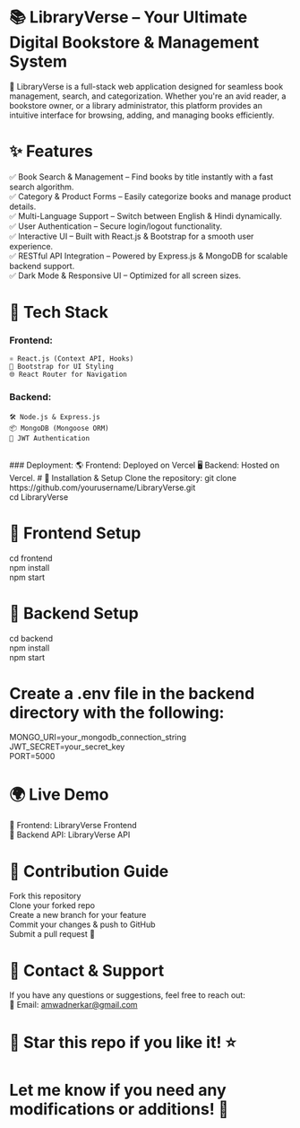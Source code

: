 # 📚 LibraryVerse – Your Ultimate Digital Bookstore & Management System
🚀 LibraryVerse is a full-stack web application designed for seamless book management, search, and categorization. Whether you're an avid reader, a bookstore owner, or a library administrator, this platform provides an intuitive interface for browsing, adding, and managing books efficiently.
# ✨ Features
✅ Book Search & Management – Find books by title instantly with a fast search algorithm.
<br/>
✅ Category & Product Forms – Easily categorize books and manage product details.
<br/>
✅ Multi-Language Support – Switch between English & Hindi dynamically.
<br/>
✅ User Authentication – Secure login/logout functionality.
<br/>
✅ Interactive UI – Built with React.js & Bootstrap for a smooth user experience.
<br/>
✅ RESTful API Integration – Powered by Express.js & MongoDB for scalable backend support.
<br/>
✅ Dark Mode & Responsive UI – Optimized for all screen sizes.
# 📂 Tech Stack 
### Frontend:
    ⚛️ React.js (Context API, Hooks)
    🎨 Bootstrap for UI Styling
    🌐 React Router for Navigation
 ### Backend:
    🛠️ Node.js & Express.js
    📦 MongoDB (Mongoose ORM)
    🔑 JWT Authentication
<br/>
### Deployment:
    🌎 Frontend: Deployed on Vercel
    🖥️ Backend: Hosted on Vercel.   
   # 🚀 Installation & Setup
Clone the repository:
git clone https://github.com/yourusername/LibraryVerse.git
<br/>
cd LibraryVerse
<br/>

# 🔹 Frontend Setup
cd frontend
<br/>
npm install
<br/>
npm start
<br/>
# 🔹 Backend Setup
cd backend
<br/>
npm install
<br/>
npm start
<br/>
# Create a .env file in the backend directory with the following:
MONGO_URI=your_mongodb_connection_string
<br/>
JWT_SECRET=your_secret_key
<br/>
PORT=5000
<br/>
# 🌍 Live Demo
🔗 Frontend: LibraryVerse Frontend
<br/>
🔗 Backend API: LibraryVerse API

# 🤝 Contribution Guide
Fork this repository
<br/>
Clone your forked repo
<br/>
Create a new branch for your feature
<br/>
Commit your changes & push to GitHub
<br/>
Submit a pull request 🚀
# 📧 Contact & Support
If you have any questions or suggestions, feel free to reach out:
<br/>
📩 Email: amwadnerkar@gmail.com
# 🚀 Star this repo if you like it! ⭐
# Let me know if you need any modifications or additions! 🚀









